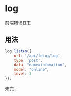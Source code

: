 # log
前端错误日志

## 用法

```javascript
log.listen({
    url: '/api/feLog/log',
    type: 'post',
    data: "name=infomation",
    model: "online",
    level: 3
});
```
未完...
